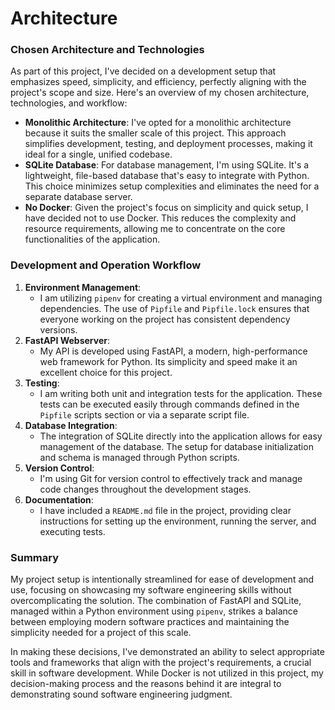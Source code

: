 # Architecture

### Chosen Architecture and Technologies

As part of this project, I've decided on a development setup that emphasizes speed, simplicity, and efficiency, perfectly aligning with the project's scope and size. Here's an overview of my chosen architecture, technologies, and workflow:

- **Monolithic Architecture**: I've opted for a monolithic architecture because it suits the smaller scale of this project. This approach simplifies development, testing, and deployment processes, making it ideal for a single, unified codebase.
- **SQLite Database**: For database management, I'm using SQLite. It's a lightweight, file-based database that's easy to integrate with Python. This choice minimizes setup complexities and eliminates the need for a separate database server.
- **No Docker**: Given the project's focus on simplicity and quick setup, I have decided not to use Docker. This reduces the complexity and resource requirements, allowing me to concentrate on the core functionalities of the application.

### Development and Operation Workflow

1. **Environment Management**:
    - I am utilizing `pipenv` for creating a virtual environment and managing dependencies. The use of `Pipfile` and `Pipfile.lock` ensures that everyone working on the project has consistent dependency versions.
2. **FastAPI Webserver**:
    - My API is developed using FastAPI, a modern, high-performance web framework for Python. Its simplicity and speed make it an excellent choice for this project.
3. **Testing**:
    - I am writing both unit and integration tests for the application. These tests can be executed easily through commands defined in the `Pipfile` scripts section or via a separate script file.
4. **Database Integration**:
    - The integration of SQLite directly into the application allows for easy management of the database. The setup for database initialization and schema is managed through Python scripts.
5. **Version Control**:
    - I'm using Git for version control to effectively track and manage code changes throughout the development stages.
6. **Documentation**:
    - I have included a `README.md` file in the project, providing clear instructions for setting up the environment, running the server, and executing tests.

### Summary

My project setup is intentionally streamlined for ease of development and use, focusing on showcasing my software engineering skills without overcomplicating the solution. The combination of FastAPI and SQLite, managed within a Python environment using `pipenv`, strikes a balance between employing modern software practices and maintaining the simplicity needed for a project of this scale.

In making these decisions, I've demonstrated an ability to select appropriate tools and frameworks that align with the project's requirements, a crucial skill in software development. While Docker is not utilized in this project, my decision-making process and the reasons behind it are integral to demonstrating sound software engineering judgment.